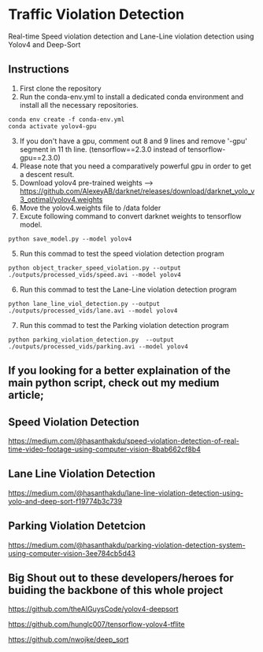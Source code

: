 # Traffic Violation Detection
Real-time Speed violation detection and Lane-Line violation detection using Yolov4 and Deep-Sort
## Instructions
1. First clone the repository
2. Run the conda-env.yml to install a dedicated conda environment and install all the necessary repositories.
```
conda env create -f conda-env.yml
conda activate yolov4-gpu
```
3. If you don't have a gpu, comment out 8 and 9 lines and remove '-gpu' segment in 11 th line. (tensorflow==2.3.0 instead of tensorflow-gpu==2.3.0)
4. Please note that you need a comparatively powerful gpu in order to get a descent result.
3. Download yolov4 pre-trained weights --> https://github.com/AlexeyAB/darknet/releases/download/darknet_yolo_v3_optimal/yolov4.weights 
4. Move the yolov4.weights file to /data folder
5. Excute following command to convert darknet weights to tensorflow model.
```
python save_model.py --model yolov4 
```
5. Run this commad to test the speed violation detection program
```
python object_tracker_speed_violation.py --output ./outputs/processed_vids/speed.avi --model yolov4
```
6. Run this commad to test the Lane-Line violation detection program
```
python lane_line_viol_detection.py --output ./outputs/processed_vids/lane.avi --model yolov4
```
7. Run this commad to test the Parking violation detection program
```
python parking_violation_detection.py  --output ./outputs/processed_vids/parking.avi --model yolov4
```


<!-- This is the output you will get if you successfuly ran the speed violation detection program; -->

<!-- <img src="output.gif" width="400" height="200"/> -->

## If you looking for a better explaination of the main python script, check out my medium article;
## Speed Violation Detection
https://medium.com/@hasanthakdu/speed-violation-detection-of-real-time-video-footage-using-computer-vision-8bab662cf8b4

## Lane Line Violation Detection
https://medium.com/@hasanthakdu/lane-line-violation-detection-using-yolo-and-deep-sort-f19774b3c739

## Parking Violation Detetcion
https://medium.com/@hasanthakdu/parking-violation-detection-system-using-computer-vision-3ee784cb5d43


## Big Shout out to these developers/heroes for buiding the backbone of this whole project
https://github.com/theAIGuysCode/yolov4-deepsort

https://github.com/hunglc007/tensorflow-yolov4-tflite

https://github.com/nwojke/deep_sort

